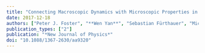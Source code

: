 ```yaml
---
title: "Connecting Macroscopic Dynamics with Microscopic Properties in Active Microtubule Network Contraction"
date: 2017-12-18
authors: ["Peter J. Foster", "**Wen Yan**", "Sebastian Fürthauer", "Michael J. Shelley", "Daniel J. Needleman"]
publication_types: ["2"]
publication: "*New Journal of Physics*"
doi: "10.1088/1367-2630/aa9320"
---
```

